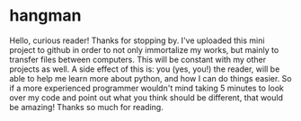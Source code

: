 # hangman
Hello, curious reader! Thanks for stopping by. I've uploaded this mini project to github in order to not only immortalize my works, but mainly to transfer files between computers. This will be constant with my other projects as well. A side effect of this is: you (yes, you!) the reader, will be able to help me learn more about python, and how I can do things easier. So if a more experienced programmer wouldn't mind taking 5 minutes to look over my code and point out what you think should be different, that would be amazing! Thanks so much for reading.
